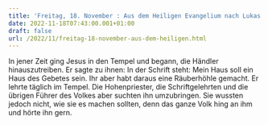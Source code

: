 ```yaml
---
title: 'Freitag, 18. November : Aus dem Heiligen Evangelium nach Lukas - Lk 19,45-48.'
date: 2022-11-18T07:43:00.001+01:00
draft: false
url: /2022/11/freitag-18-november-aus-dem-heiligen.html
---
```


In jener Zeit ging Jesus in den Tempel und begann, die Händler hinauszutreiben. Er sagte zu ihnen: In der Schrift steht: Mein Haus soll ein Haus des Gebetes sein. Ihr aber habt daraus eine Räuberhöhle gemacht. Er lehrte täglich im Tempel. Die Hohenpriester, die Schriftgelehrten und die übrigen Führer des Volkes aber suchten ihn umzubringen. Sie wussten jedoch nicht, wie sie es machen sollten, denn das ganze Volk hing an ihm und hörte ihn gern.